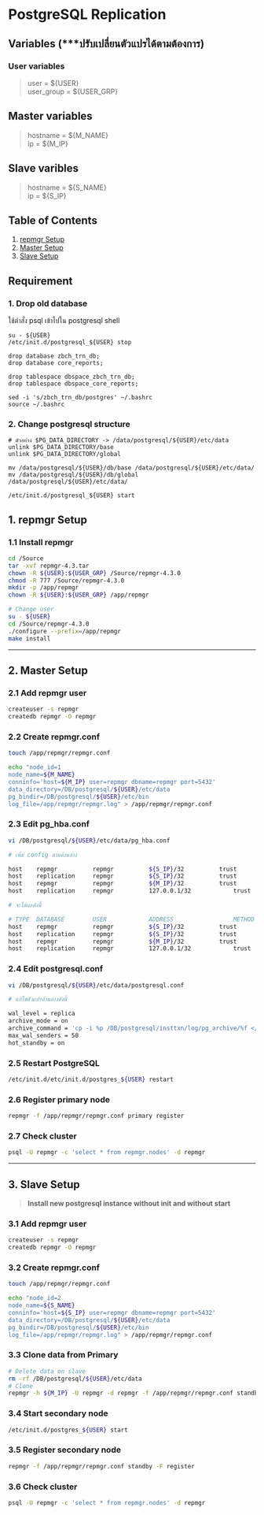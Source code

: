 
# PostgreSQL Replication

## Variables (***ปรับเปลี่ยนตัวแปรได้ตามต้องการ)

### User variables
> user = ${USER}  
> user_group = ${USER_GRP}  

## Master variables
> hostname = ${M_NAME}  
> ip = ${M_IP}  

## Slave varibles
> hostname = ${S_NAME}  
> ip = ${S_IP}



## Table of Contents
1. [repmgr Setup](#1-repmgr-setup)
2. [Master Setup](#2-master-setup)
3. [Slave Setup](#3-slave-setup)



## Requirement
### 1. Drop old database
ใช้ตำสั่ง psql เข้าไปใน postgresql shell
```
su - ${USER}
/etc/init.d/postgresql_${USER} stop

drop database zbch_trn_db;
drop database core_reports;

drop tablespace dbspace_zbch_trn_db;
drop tablespace dbspace_core_reports;

sed -i 's/zbch_trn_db/postgres' ~/.bashrc
source ~/.bashrc
```
### 2. Change postgresql structure
```
# ตัวอย่าง $PG_DATA_DIRECTORY -> /data/postgresql/${USER}/etc/data
unlink $PG_DATA_DIRECTORY/base
unlink $PG_DATA_DIRECTORY/global

mv /data/postgresql/${USER}/db/base /data/postgresql/${USER}/etc/data/
mv /data/postgresql/${USER}/db/global /data/postgresql/${USER}/etc/data/

/etc/init.d/postgresql_${USER} start
```


## 1. repmgr Setup
### 1.1 Install repmgr
```bash
cd /Source
tar -xvf repmgr-4.3.tar
chown -R ${USER}:${USER_GRP} /Source/repmgr-4.3.0
chmod -R 777 /Source/repmgr-4.3.0
mkdir -p /app/repmgr
chown -R ${USER}:${USER_GRP} /app/repmgr

# Change user
su - ${USER}
cd /Source/repmgr-4.3.0
./configure --prefix=/app/repmgr
make install
```

---

## 2. Master Setup

### 2.1 Add repmgr user
```bash
createuser -s repmgr
createdb repmgr -O repmgr
```

### 2.2 Create repmgr.conf
```bash
touch /app/repmgr/repmgr.conf

echo "node_id=1
node_name=${M_NAME}
conninfo='host=${M_IP} user=repmgr dbname=repmgr port=5432'
data_directory=/DB/postgresql/${USER}/etc/data
pg_bindir=/DB/postgresql/${USER}/etc/bin
log_file=/app/repmgr/repmgr.log" > /app/repmgr/repmgr.conf
```

### 2.3 Edit pg_hba.conf
```bash
vi /DB/postgresql/${USER}/etc/data/pg_hba.conf

# เพิ่ม config ตามด้านล่าง

host	repmgr		    repmgr		    ${S_IP}/32		    trust
host	replication	    repmgr		    ${S_IP}/32		    trust
host	repmgr		    repmgr		    ${M_IP}/32		    trust
host    replication   	repmgr      	127.0.0.1/32            trust

# จะได้ผลดังนี้

# TYPE  DATABASE        USER            ADDRESS                 METHOD
host	repmgr		    repmgr		    ${S_IP}/32		    trust
host	replication	    repmgr		    ${S_IP}/32		    trust
host	repmgr		    repmgr		    ${M_IP}/32		    trust
host    replication   	repmgr      	127.0.0.1/32            trust
```

### 2.4 Edit postgresql.conf
```bash
vi /DB/postgresql/${USER}/etc/data/postgresql.conf

# แก้ไขตัวแปรด้านล่างดังนี้

wal_level = replica
archive_mode = on
archive_command = 'cp -i %p /DB/postgresql/insttxn/log/pg_archive/%f </dev/null'
max_wal_senders = 50
hot_standby = on
```

### 2.5 Restart PostgreSQL
```bash
/etc/init.d/etc/init.d/postgres_${USER} restart
```

### 2.6 Register primary node
```bash
repmgr -f /app/repmgr/repmgr.conf primary register
```

### 2.7 Check cluster
```bash
psql -U repmgr -c 'select * from repmgr.nodes' -d repmgr
```

---

## 3. Slave Setup
> **Install new postgresql instance without init and without start**

### 3.1 Add repmgr user
```bash
createuser -s repmgr
createdb repmgr -O repmgr
```

### 3.2 Create repmgr.conf
```bash
touch /app/repmgr/repmgr.conf

echo "node_id=2
node_name=${S_NAME}
conninfo='host=${S_IP} user=repmgr dbname=repmgr port=5432'
data_directory=/DB/postgresql/${USER}/etc/data
pg_bindir=/DB/postgresql/${USER}/etc/bin
log_file=/app/repmgr/repmgr.log" > /app/repmgr/repmgr.conf
```

### 3.3 Clone data from Primary
```bash
# Delete data on slave
rm -rf /DB/postgresql/${USER}/etc/data
# Clone
repmgr -h ${M_IP} -U repmgr -d repmgr -f /app/repmgr/repmgr.conf standby clone
```

### 3.4 Start secondary node
```bash
/etc/init.d/postgres_${USER} start
```

### 3.5 Register secondary node
```bash
repmgr -f /app/repmgr/repmgr.conf standby -F register
```

### 3.6 Check cluster
```bash
psql -U repmgr -c 'select * from repmgr.nodes' -d repmgr
```
